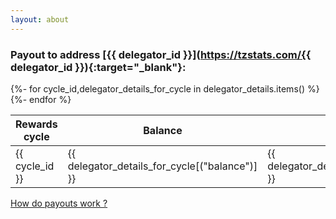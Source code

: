 ```yaml
---
layout: about
---
```

### Payout to address [{{ delegator_id }}](https://tzstats.com/{{ delegator_id }}){:target="_blank"}:
<style>
table.nested_table {
border-collapse: collapse;
margin-bottom: 0px;
border: 0px;
}
table td.nested_td {
border: 0px;
text-align: right;
margin-bottom: 1px;
padding: 0px 15px;
}
table td.nested_td_2 {
border: 0px;
text-align: right;
margin-bottom: 10px;
padding: 10px 15px;
}

</style>
<script src="https://ajax.googleapis.com/ajax/libs/jquery/3.4.1/jquery.min.js"></script>
<script>
function expand_details(cycle_id) 
{   
    if ($("#caret_"+cycle_id).hasClass("fa-caret-right")){
        $(".row_details").hide();
        $(".cycle_arrow").removeClass("fa-caret-down").addClass("fa-caret-right");
        $("#row_details_"+cycle_id).show();
        $("#caret_"+cycle_id).removeClass("fa-caret-right").addClass("fa-caret-down");
    }
    else {
        $("#row_details_"+cycle_id).hide();
        $("#caret_"+cycle_id).removeClass("fa-caret-down").addClass("fa-caret-right");
    }    
}
function expand_details_hyperlink(cycle_id) 
{   
    if ($("#caret_"+cycle_id).hasClass("fa-caret-right")){
        $("#row_details_"+cycle_id).show();
        $("#caret_"+cycle_id).removeClass("fa-caret-right").addClass("fa-caret-down");
    }
    else {
        $("#row_details_"+cycle_id).hide();
        $("#caret_"+cycle_id).removeClass("fa-caret-down").addClass("fa-caret-right");
    }    
}
</script>

<table class="{{tableclass}}" id="delegators">
    <thead>
           <th>Rewards cycle</th>
           <th>Balance</th>
           <th>Payout Amount</th>
           <th>Details</th>
    </thead>
    <tbody>
        {%- for cycle_id,delegator_details_for_cycle in delegator_details.items() %}
           <tr name="{{cycle_id}}">
                <td>{{ cycle_id }}</td>
                <td>{{ delegator_details_for_cycle[("balance")] }}</td>        
                <td>{{ delegator_details_for_cycle[("payoutAmount")] }}</td> 
                <td>
					<label for="details" onclick="expand_details({{cycle_id}})">View details</label>
                    <i id="caret_{{cycle_id}}" class="fa fa-caret-right cycle_arrow" onclick="expand_details({{cycle_id}})"></i>
				</td>
           </tr>
           <tr id="row_details_{{cycle_id}}" class="row_details" style="display:none">
                <td class="delegator_details" colspan="4">
                    <table class="nested_table" >
                            <tr>
                                <td class="nested_td">Estimated reward for cycle {{ cycle_id }}: </td> 
                                <td class="nested_td">{{ delegator_details_for_cycle[("estimatedRewards")] }}</td>
                            </tr>
                            {% if delegator_details_for_cycle[("payoutWithheldDebt")] %}
                            <tr>
                                <td class="nested_td">Debt amount withheld for cycle 
                                <a onclick="expand_details_hyperlink({{ delegator_details_for_cycle[("withheldDebtForCycle")] }})" href='#{{ delegator_details_for_cycle[("withheldDebtForCycle")] }}'>{{ delegator_details_for_cycle[("withheldDebtForCycle")] }}</a>:</td>
                                <td class="nested_td">{{ delegator_details_for_cycle[("payoutWithheldDebt")] }}</td> 
                            </tr>
                            {% endif %}
                            <tr>
                                <td class="nested_td">Total amount paid in cycle {{ delegator_details_for_cycle [("paid_in_cycle")] }}:</td>
                                <td class="nested_td">{{delegator_details_for_cycle[("payoutAmount")] }}</td> 
                            </tr>
                                {% if delegator_details_for_cycle[("payoutOperationHash")] %}
                             <tr>
                                <td class="nested_td">Payment transaction on Tezos chain:</td>
                                <td class="nested_td"><a href="https://tzstats.com/{{ delegator_details_for_cycle[("payoutOperationHash")] }}" title="{{ delegator_details_for_cycle[("payoutOperationHash")] }}">{{ delegator_details_for_cycle[("payoutOperationHash")][:10] }}..</a></td>
                            </tr>
                            {% endif %}
                            <tr><td class="nested_td_2"></td></tr>
                            {% if not delegator_details_for_cycle[("finalRewards")] %}
                            <tr>
                                <td class="nested_td">Actual rewards for cycle {{ cycle_id }}:</td>
                                <td class="nested_td">Pending</td> 
                            </tr>
                            {% else %}
                            <tr>
                                <td class="nested_td">Actual rewards for cycle {{ cycle_id }}:</td>
                                <td class="nested_td">{{ delegator_details_for_cycle[("finalRewards")] }}</td> 
                            </tr>
                            {% endif %}
                            {% if not delegator_details_for_cycle[("estimatedDifference")] %}
                            <tr>
                                <td class="nested_td">Amount overpaid for cycle {{ cycle_id }}:</td>
                                <td class="nested_td">{{ 'ꜩ{:15,.6f}'.format(0.000000) }}</td> 
                            </tr>
                            {% else %}
                            <tr>
                                <td class="nested_td">Amount overpaid for cycle {{ cycle_id }}:</td>
                                <td class="nested_td">{{ delegator_details_for_cycle[("estimatedDifference")] }}</td> 
                            </tr>
                            {% endif %}
                    </table>
                </td>
            </tr>
        {%- endfor %}
    </tbody>
</table>

[How do payouts work ?](https://hodl.farm/faq.html#how-do-payouts-work-)

